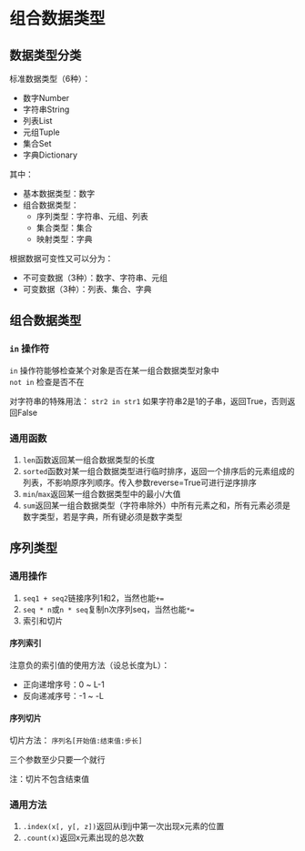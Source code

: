 # 组合数据类型

## 数据类型分类

标准数据类型（6种）：
* 数字Number
* 字符串String
* 列表List
* 元组Tuple
* 集合Set
* 字典Dictionary

其中：
* 基本数据类型：数字
* 组合数据类型：
    - 序列类型：字符串、元组、列表
    - 集合类型：集合
    - 映射类型：字典

根据数据可变性又可以分为：
* 不可变数据（3种）：数字、字符串、元组
* 可变数据（3种）：列表、集合、字典

## 组合数据类型

### `in` 操作符

`in` 操作符能够检查某个对象是否在某一组合数据类型对象中  
`not in` 检查是否不在

对字符串的特殊用法： `str2 in str1` 如果字符串2是1的子串，返回True，否则返回False

### 通用函数

1. `len`函数返回某一组合数据类型的长度
2. `sorted`函数对某一组合数据类型进行临时排序，返回一个排序后的元素组成的列表，不影响原序列顺序。传入参数reverse=True可进行逆序排序
3. `min`/`max`返回某一组合数据类型中的最小/大值
4. `sum`返回某一组合数据类型（字符串除外）中所有元素之和，所有元素必须是数字类型，若是字典，所有键必须是数字类型

## 序列类型

### 通用操作

1. `seq1 + seq2`链接序列1和2，当然也能`+=`
2. `seq * n`或`n * seq`复制n次序列seq，当然也能`*=`
3. 索引和切片

#### 序列索引

注意负的索引值的使用方法（设总长度为L）：
* 正向递增序号：0 ~ L-1
* 反向递减序号：-1 ~ -L

#### 序列切片

切片方法： `序列名[开始值:结束值:步长]`

三个参数至少只要一个就行

注：切片不包含结束值

### 通用方法

1. `.index(x[, y[, z])`返回从i到j中第一次出现x元素的位置
2. `.count(x)`返回x元素出现的总次数
